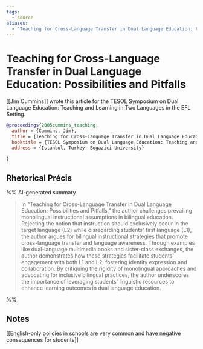 ```yaml
---
tags:
  - source
aliases:
  - "Teaching for Cross-Language Transfer in Dual Language Education: Possibilities and Pitfalls"
---
```

# Teaching for Cross-Language Transfer in Dual Language Education: Possibilities and Pitfalls

[[Jim Cummins]] wrote this article for the TESOL Symposium on Dual Language Education: Teaching and Learning in Two Languages in the EFL Setting.

```bibtex
@proceedings{2005cummins_teaching,
  author = {Cummins, Jim},
  title = {Teaching for Cross-Language Transfer in Dual Language Education: Possibilities and Pitfalls},
  booktitle = {TESOL Symposium on Dual Language Education: Teaching and Learning in Two Languages in the EFL Setting},
  address = {Istanbul, Turkey: Bogazici University}
  
}
```

## Rhetorical Précis
%% AI-generated summary
> In "Teaching for Cross-Language Transfer in Dual Language Education: Possibilities and Pitfalls," the author challenges prevailing monolingual instructional assumptions in bilingual education. Rejecting the notion that instruction should exclusively occur in the target language (L2) while disregarding students' first language (L1), the author argues for bilingual instructional strategies that promote cross-language transfer and language awareness. Through examples like dual-language multimedia books and sister-class exchanges, the author demonstrates how these strategies facilitate students' engagement with both L1 and L2, fostering identity expression and collaboration. By critiquing the rigidity of monolingual approaches and advocating for inclusive bilingual practices, the author underscores the importance of leveraging students' linguistic resources to enhance learning outcomes in dual language education.

%%
## Notes
[[English-only policies in schools are very common and have negative consequences for students]]